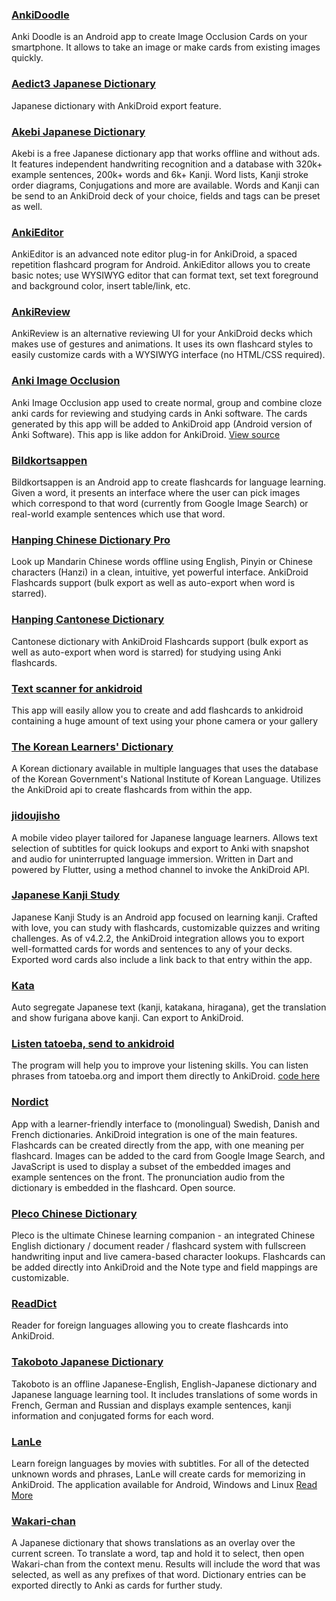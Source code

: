 ### [AnkiDoodle](https://m.apkpure.com/jp/anki-doodle/com.mmjang.ankillusion)
Anki Doodle is an Android app to create Image Occlusion Cards on your smartphone. It allows to take an image or make cards from existing images quickly. 
### [Aedict3 Japanese Dictionary](https://play.google.com/store/apps/details?id=sk.baka.aedict3)
Japanese dictionary with AnkiDroid export feature.
### [Akebi Japanese Dictionary](https://play.google.com/store/apps/details?id=com.craxic.akebifree)
Akebi is a free Japanese dictionary app that works offline and without ads. It features independent handwriting recognition and a database with 320k+ example sentences, 200k+ words and 6k+ Kanji. Word lists, Kanji stroke order diagrams, Conjugations and more are available. Words and Kanji can be send to an AnkiDroid deck of your choice, fields and tags can be preset as well.
### [AnkiEditor](https://github.com/jkennethcarino/AnkiEditor)
AnkiEditor is an advanced note editor plug-in for AnkiDroid, a spaced repetition flashcard program for Android. AnkiEditor allows you to create basic notes; use WYSIWYG editor that can format text, set text foreground and background color, insert table/link, etc.
### [AnkiReview](https://play.google.com/store/apps/details?id=com.luc.ankireview)
AnkiReview is an alternative reviewing UI for your AnkiDroid decks which makes use of gestures and animations. It uses its own flashcard styles to easily customize cards with a WYSIWYG interface (no HTML/CSS required).

### [Anki Image Occlusion](https://f-droid.org/en/packages/io.infinyte7.ankiimageocclusion)
Anki Image Occlusion app used to create normal, group and combine cloze anki cards for reviewing and studying cards in Anki software. The cards generated by this app will be added to AnkiDroid app (Android version of Anki Software). This app is like addon for AnkiDroid. [View source](https://github.com/infinyte7/Anki-Occlusion)

### [Bildkortsappen](https://github.com/rabinv/bildkortsappen)
Bildkortsappen is an Android app to create flashcards for language learning. Given a word, it presents an interface where the user can pick images which correspond to that word (currently from Google Image Search) or real-world example sentences which use that word.
### [Hanping Chinese Dictionary Pro](https://play.google.com/store/apps/details?id=com.embermitre.hanping.app.pro)
Look up Mandarin Chinese words offline using English, Pinyin or Chinese characters (Hanzi) in a clean, intuitive, yet powerful interface. AnkiDroid Flashcards support (bulk export as well as auto-export when word is starred).
### [Hanping Cantonese Dictionary](https://play.google.com/store/apps/details?id=com.embermitre.hanping.cantodict.app.pro)
Cantonese dictionary with AnkiDroid Flashcards support (bulk export as well as auto-export when word is starred) for studying using Anki flashcards.
###  [Text scanner for ankidroid](https://play.google.com/store/apps/details?id=com.altrech.ocrapp)
This app will easily allow you to create and add flashcards to ankidroid containing a huge amount of text using your phone camera or your gallery
### [The Korean Learners' Dictionary](https://play.google.com/store/apps/details?id=com.schurawel.kl_dictionary)
A Korean dictionary available in multiple languages that uses the database of the Korean Government's National Institute of Korean Language. Utilizes the AnkiDroid api to create flashcards from within the app.
### [jidoujisho](https://github.com/lrorpilla/jidoujisho)
A mobile video player tailored for Japanese language learners. Allows text selection of subtitles for quick lookups and export to Anki with snapshot and audio for uninterrupted language immersion. Written in Dart and powered by Flutter, using a method channel to invoke the AnkiDroid API.
### [Japanese Kanji Study](https://play.google.com/store/apps/details?id=com.mindtwisted.kanjistudy)
Japanese Kanji Study is an Android app focused on learning kanji. Crafted with love, you can study with flashcards, customizable quizzes and writing challenges. As of v4.2.2, the AnkiDroid integration allows you to export well-formatted cards for words and sentences to any of your decks. Exported word cards also include a link back to that entry within the app. 
### [Kata](https://play.google.com/store/apps/details?id=im.dacer.kata)
Auto segregate Japanese text (kanji, katakana, hiragana), get the translation and show furigana above kanji. Can export to AnkiDroid.

### [Listen tatoeba, send to ankidroid](https://play.google.com/store/apps/details?id=com.snailp4el.android.tatoeba)
The program will help you to improve your listening skills.
You can listen phrases from tatoeba.org and import them directly to AnkiDroid.
[code here](https://bitbucket.org/snailp4el/tatoeba/src/master/)

### [Nordict](https://github.com/vitkyrka/nordict)
App with a learner-friendly interface to (monolingual) Swedish, Danish and French dictionaries.  AnkiDroid integration is one of the main features.  Flashcards can be created directly from the app, with one meaning per flashcard.  Images can be added to the card from Google Image Search, and JavaScript is used to display a subset of the embedded images and example sentences on the front.  The pronunciation audio from the dictionary is embedded in the flashcard.  Open source.

### [Pleco Chinese Dictionary](https://play.google.com/store/apps/details?id=com.pleco.chinesesystem)
Pleco is the ultimate Chinese learning companion - an integrated Chinese English dictionary / document reader / flashcard system with fullscreen handwriting input and live camera-based character lookups. Flashcards can be added directly into AnkiDroid and the Note type and field mappings are customizable.
### [ReadDict](https://play.google.com/store/apps/details?id=com.a10adevelopment.readdict)
Reader for foreign languages allowing you to create flashcards into AnkiDroid.
### [Takoboto Japanese Dictionary](https://play.google.com/store/apps/details?id=jp.takoboto)
Takoboto is an offline Japanese-English, English-Japanese dictionary and Japanese language learning tool. It includes translations of some words in French, German and Russian and displays example sentences, kanji information and conjugated forms for each word.

### [LanLe](https://play.google.com/store/apps/details?id=lanle.ru.lanle)
Learn foreign languages by movies with subtitles. For all of the detected unknown words and phrases, LanLe will create cards for memorizing in AnkiDroid. The application available for Android, Windows and Linux [Read More](https://lanle.ru)

### [Wakari-chan](https://play.google.com/store/apps/details?id=org.furidamu.wakari_chan)
A Japanese dictionary that shows translations as an overlay over the current screen. To translate a word, tap and hold it to select, then open Wakari-chan from the context menu. Results will include the word that was selected, as well as any prefixes of that word. Dictionary entries can be exported directly to Anki as cards for further study.
